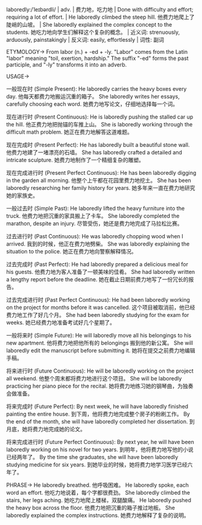 laboredly:/ˈleɪbərdli/ | adv. | 费力地，吃力地 |  Done with difficulty and effort; requiring a lot of effort. | He laboredly climbed the steep hill. 他费力地爬上了陡峭的山坡。 | She laboredly explained the complex concept to the students.  她吃力地向学生们解释这个复杂的概念。 | 近义词: strenuously, arduously, painstakingly | 反义词: easily, effortlessly | 词性: 副词

ETYMOLOGY->
From labor (n.) + -ed + -ly.  "Labor" comes from the Latin "labor" meaning "toil, exertion, hardship."  The suffix "-ed" forms the past participle, and "-ly" transforms it into an adverb.

USAGE->

一般现在时 (Simple Present):
He laboredly carries the heavy boxes every day.  他每天都费力地搬运沉重的箱子。
She laboredly writes her essays, carefully choosing each word. 她费力地写论文，仔细地选择每一个词。

现在进行时 (Present Continuous):
He is laboredly pushing the stalled car up the hill. 他正费力地把抛锚的车推上山。
She is laboredly working through the difficult math problem. 她正在费力地解答这道难题。

现在完成时 (Present Perfect):
He has laboredly built a beautiful stone wall. 他费力地建了一堵漂亮的石墙。
She has laboredly crafted a detailed and intricate sculpture. 她费力地制作了一个精细复杂的雕塑。

现在完成进行时 (Present Perfect Continuous):
He has been laboredly digging in the garden all morning. 他整个上午都在花园里费力地挖土。
She has been laboredly researching her family history for years. 她多年来一直在费力地研究她的家族史。


一般过去时 (Simple Past):
He laboredly lifted the heavy furniture into the truck. 他费力地把沉重的家具搬上了卡车。
She laboredly completed the marathon, despite an injury. 尽管受伤，她还是费力地完成了马拉松比赛。

过去进行时 (Past Continuous):
He was laboredly chopping wood when I arrived. 我到的时候，他正在费力地劈柴。
She was laboredly explaining the situation to the police. 她正在费力地向警察解释情况。


过去完成时 (Past Perfect):
He had laboredly prepared a delicious meal for his guests. 他费力地为客人准备了一顿美味的佳肴。
She had laboredly written a lengthy report before the deadline.  她在截止日期前费力地写了一份冗长的报告。


过去完成进行时 (Past Perfect Continuous):
He had been laboredly working on the project for months before it was cancelled.  这个项目被取消前，他已经费力地工作了好几个月。
She had been laboredly studying for the exam for weeks. 她已经费力地准备考试好几个星期了。


一般将来时 (Simple Future):
He will laboredly move all his belongings to his new apartment. 他将费力地把他所有的 belongings 搬到他的新公寓。
She will laboredly edit the manuscript before submitting it. 她将在提交之前费力地编辑手稿。


将来进行时 (Future Continuous):
He will be laboredly working on the project all weekend. 他整个周末都将费力地进行这个项目。
She will be laboredly practicing her piano piece for the recital. 她将费力地练习她的钢琴曲，为独奏会做准备。

将来完成时 (Future Perfect):
By next week, he will have laboredly finished painting the entire house.  到下周，他将费力地完成整个房子的粉刷工作。
By the end of the month, she will have laboredly completed her dissertation. 到月底，她将费力地完成她的论文。

将来完成进行时 (Future Perfect Continuous):
By next year, he will have been laboredly working on his novel for two years. 到明年，他将费力地写他的小说已经两年了。
By the time she graduates, she will have been laboredly studying medicine for six years. 到她毕业的时候，她将费力地学习医学已经六年了。


PHRASE->
He laboredly breathed. 他呼吸困难。
He laboredly spoke, each word an effort. 他吃力地说着，每个字都很费劲。
She laboredly climbed the stairs, her legs aching. 她吃力地爬上楼梯，双腿酸痛。
He laboredly pushed the heavy box across the floor. 他费力地把沉重的箱子推过地板。
She laboredly explained the complex instructions. 她费力地解释了复杂的说明。